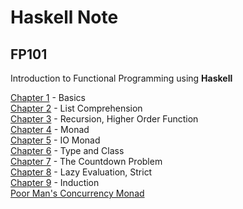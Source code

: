 # Haskell Note

## FP101

Introduction to Functional Programming using **Haskell**

[Chapter 1](http://1ambda.github.io/haskell-intro1) - Basics  
[Chapter 2](http://1ambda.github.io/haskell-intro2) - List Comprehension  
[Chapter 3](http://1ambda.github.io/haskell-intro3) - Recursion, Higher Order Function  
[Chapter 4](http://1ambda.github.io/haskell-intro4) - Monad  
[Chapter 5](http://1ambda.github.io/haskell-intro5) - IO Monad  
[Chapter 6](http://1ambda.github.io/haskell-intro6) - Type and Class  
[Chapter 7](http://1ambda.github.io/haskell-intro7) - The Countdown Problem  
[Chapter 8](http://1ambda.github.io/haskell-intro8) - Lazy Evaluation, Strict  
[Chapter 9](http://1ambda.github.io/haskell-intro9) - Induction  
[Poor Man's Concurrency Monad](http://1ambda.github.io/a-poor-mans-concurrency-monad)
